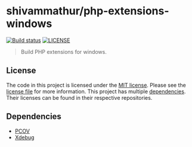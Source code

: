 # shivammathur/php-extensions-windows

<a href="https://github.com/shivammathur/php-extensions-windows" title="Build PHP extensions for windows"><img alt="Build status" src="https://github.com/shivammathur/php-extensions-windows/workflows/Build/badge.svg"></a>
<a href="https://github.com/shivammathur/php-extensions-windows/blob/main/LICENSE" title="license"><img alt="LICENSE" src="https://img.shields.io/badge/license-MIT-428f7e.svg"></a>

> Build PHP extensions for windows.

## License
The code in this project is licensed under the [MIT license](http://choosealicense.com/licenses/mit/).
Please see the [license file](LICENSE) for more information. This project has multiple [dependencies](#dependencies "Dependencies for this Homebrew tap"). Their licenses can be found in their respective repositories.


## Dependencies

- [PCOV](https://github.com/krakjoe/pcov "PCOV Upstream")
- [Xdebug](https://github.com/xdebug/xdebug "Xdebug Upstream")
